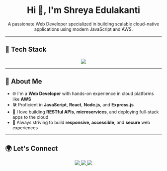 <!-- Profile README for GitHub -->

<h1 align="center">Hi 👋, I'm Shreya Edulakanti</h1>

<p align="center">
  A passionate Web Developer specialized in building scalable cloud-native applications using modern JavaScript and AWS.
</p>

---

## 🧰 Tech Stack

<p align="center">
  <img src="https://skillicons.dev/icons?i=html,css,js,java,react,nodejs,express,spring,aws,git,github,mongodb,postgresql" />
</p>

---

## 🚀 About Me

- 🌐 I'm a **Web Developer** with hands-on experience in cloud platforms like **AWS**
- 🛠️ Proficient in **JavaScript**, **React**, **Node.js**, and **Express.js**
- 🔧 I love building **RESTful APIs**, **microservices**, and deploying full-stack apps to the cloud
- 🎯 Always striving to build **responsive, accessible**, and **secure** web experiences

---

## 🌍 Let's Connect

<p align="center">
  <a href="https://linkedin.com/in/shreyaedulakanti" target="_blank">
    <img src="https://img.shields.io/badge/LinkedIn-blue?logo=linkedin&style=for-the-badge" />
  </a>
  <a href="mailto:edulakanti.shreya25@gmail.com">
    <img src="https://img.shields.io/badge/Email-D14836?style=for-the-badge&logo=gmail&logoColor=white" />
  </a>
  <a href="https://yourportfolio.com" target="_blank">
    <img src="https://img.shields.io/badge/Portfolio-000000?style=for-the-badge&logo=About.me&logoColor=white" />
  </a>
</p>

